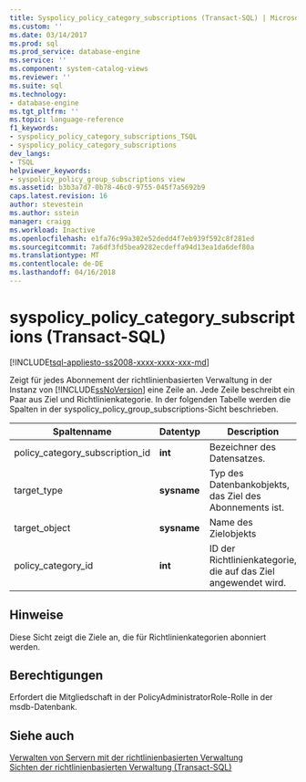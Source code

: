 ```yaml
---
title: Syspolicy_policy_category_subscriptions (Transact-SQL) | Microsoft Docs
ms.custom: ''
ms.date: 03/14/2017
ms.prod: sql
ms.prod_service: database-engine
ms.service: ''
ms.component: system-catalog-views
ms.reviewer: ''
ms.suite: sql
ms.technology:
- database-engine
ms.tgt_pltfrm: ''
ms.topic: language-reference
f1_keywords:
- syspolicy_policy_category_subscriptions_TSQL
- syspolicy_policy_category_subscriptions
dev_langs:
- TSQL
helpviewer_keywords:
- syspolicy_policy_group_subscriptions view
ms.assetid: b3b3a7d7-0b78-46c0-9755-045f7a5692b9
caps.latest.revision: 16
author: stevestein
ms.author: sstein
manager: craigg
ms.workload: Inactive
ms.openlocfilehash: e1fa76c99a302e52dedd4f7eb939f592c8f281ed
ms.sourcegitcommit: 7a6df3fd5bea9282ecdeffa94d13ea1da6def80a
ms.translationtype: MT
ms.contentlocale: de-DE
ms.lasthandoff: 04/16/2018
---
```

# <a name="syspolicypolicycategorysubscriptions-transact-sql"></a>syspolicy_policy_category_subscriptions (Transact-SQL)
[!INCLUDE[tsql-appliesto-ss2008-xxxx-xxxx-xxx-md](../../includes/tsql-appliesto-ss2008-xxxx-xxxx-xxx-md.md)]

  Zeigt für jedes Abonnement der richtlinienbasierten Verwaltung in der Instanz von [!INCLUDE[ssNoVersion](../../includes/ssnoversion-md.md)] eine Zeile an. Jede Zeile beschreibt ein Paar aus Ziel und Richtlinienkategorie. In der folgenden Tabelle werden die Spalten in der syspolicy_policy_group_subscriptions-Sicht beschrieben.  
  
|Spaltenname|Datentyp|Description|  
|-----------------|---------------|-----------------|  
|policy_category_subscription_id|**int**|Bezeichner des Datensatzes.|  
|target_type|**sysname**|Typ des Datenbankobjekts, das Ziel des Abonnements ist.|  
|target_object|**sysname**|Name des Zielobjekts|  
|policy_category_id|**int**|ID der Richtlinienkategorie, die auf das Ziel angewendet wird.|  
  
## <a name="remarks"></a>Hinweise  
 Diese Sicht zeigt die Ziele an, die für Richtlinienkategorien abonniert werden.  
  
## <a name="permissions"></a>Berechtigungen  
 Erfordert die Mitgliedschaft in der PolicyAdministratorRole-Rolle in der msdb-Datenbank.  
  
## <a name="see-also"></a>Siehe auch  
 [Verwalten von Servern mit der richtlinienbasierten Verwaltung](../../relational-databases/policy-based-management/administer-servers-by-using-policy-based-management.md)   
 [Sichten der richtlinienbasierten Verwaltung &#40;Transact-SQL&#41;](../../relational-databases/system-catalog-views/policy-based-management-views-transact-sql.md)  
  
  
